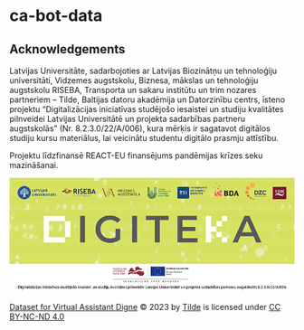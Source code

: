 # ca-bot-data


## Acknowledgements

Latvijas Universitāte, sadarbojoties ar Latvijas Biozinātņu un tehnoloģiju  universitāti, Vidzemes augstskolu, Biznesa, mākslas un tehnoloģiju augstskolu RISEBA, 
Transporta un sakaru institūtu un trim nozares partneriem – Tilde, Baltijas datoru akadēmija un Datorzinību centrs, īsteno projektu 
“Digitalizācijas iniciatīvas studējošo iesaistei un studiju kvalitātes pilnveidei Latvijas Universitātē un projekta sadarbības partneru augstskolās” (Nr. 8.2.3.0/22/A/006), 
kura mērķis ir sagatavot digitālos studiju kursu materiālus, lai veicinātu studentu digitālo prasmju attīstību.

Projektu līdzfinansē REACT-EU finansējums pandēmijas krīzes seku mazināšanai.  

[![DIGITEKA](digiteka.jpg)](https://www.ozolzile.lu.lv/en/noderigi/digiteka/)


[Dataset for Virtual Assistant Digne](https://github.com/tilde-nlp/ca-bot-data/) © 2023 by [Tilde](https://tilde.ai) is licensed under [CC BY-NC-ND 4.0](https://creativecommons.org/licenses/by-nc-nd/4.0/)
